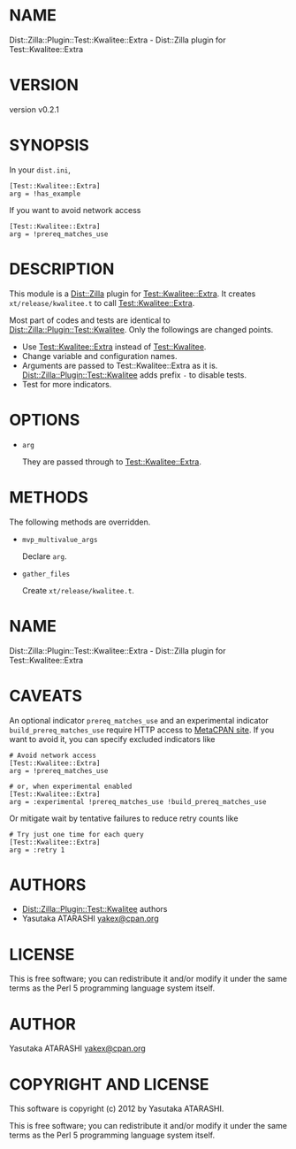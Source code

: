 # NAME

Dist::Zilla::Plugin::Test::Kwalitee::Extra - Dist::Zilla plugin for Test::Kwalitee::Extra

# VERSION

version v0.2.1

# SYNOPSIS

In your `dist.ini`,

    [Test::Kwalitee::Extra]
    arg = !has_example

If you want to avoid network access

    [Test::Kwalitee::Extra]
    arg = !prereq_matches_use

# DESCRIPTION

This module is a [Dist::Zilla](https://metacpan.org/pod/Dist::Zilla) plugin for [Test::Kwalitee::Extra](https://metacpan.org/pod/Test::Kwalitee::Extra). It creates `xt/release/kwalitee.t` to call [Test::Kwalitee::Extra](https://metacpan.org/pod/Test::Kwalitee::Extra).

Most part of codes and tests are identical to [Dist::Zilla::Plugin::Test::Kwalitee](https://metacpan.org/pod/Dist::Zilla::Plugin::Test::Kwalitee). Only the followings are changed points.

- Use [Test::Kwalitee::Extra](https://metacpan.org/pod/Test::Kwalitee::Extra) instead of [Test::Kwalitee](https://metacpan.org/pod/Test::Kwalitee).
- Change variable and configuration names.
- Arguments are passed to Test::Kwalitee::Extra as it is. [Dist::Zilla::Plugin::Test::Kwalitee](https://metacpan.org/pod/Dist::Zilla::Plugin::Test::Kwalitee) adds prefix `-` to disable tests.
- Test for more indicators.

# OPTIONS

- `arg`

    They are passed through to [Test::Kwalitee::Extra](https://metacpan.org/pod/Test::Kwalitee::Extra).

# METHODS

The following methods are overridden.

- `mvp_multivalue_args`

    Declare `arg`.

- `gather_files`

    Create `xt/release/kwalitee.t`.

# NAME

Dist::Zilla::Plugin::Test::Kwalitee::Extra - Dist::Zilla plugin for Test::Kwalitee::Extra

# CAVEATS

An optional indicator `prereq_matches_use` and an experimental indicator `build_prereq_matches_use` require HTTP access to [MetaCPAN site](https://metacpan.org/). If you want to avoid it, you can specify excluded indicators like

    # Avoid network access
    [Test::Kwalitee::Extra]
    arg = !prereq_matches_use

    # or, when experimental enabled
    [Test::Kwalitee::Extra]
    arg = :experimental !prereq_matches_use !build_prereq_matches_use

Or mitigate wait by tentative failures to reduce retry counts like

    # Try just one time for each query
    [Test::Kwalitee::Extra]
    arg = :retry 1

# AUTHORS

- [Dist::Zilla::Plugin::Test::Kwalitee](https://metacpan.org/pod/Dist::Zilla::Plugin::Test::Kwalitee) authors
- Yasutaka ATARASHI <yakex@cpan.org>

# LICENSE

This is free software; you can redistribute it and/or modify it under
the same terms as the Perl 5 programming language system itself.

# AUTHOR

Yasutaka ATARASHI <yakex@cpan.org>

# COPYRIGHT AND LICENSE

This software is copyright (c) 2012 by Yasutaka ATARASHI.

This is free software; you can redistribute it and/or modify it under
the same terms as the Perl 5 programming language system itself.
